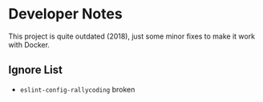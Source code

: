 # Developer Notes

This project is quite outdated (2018), just some minor fixes to make it work with Docker.

## Ignore List

- `eslint-config-rallycoding` broken
